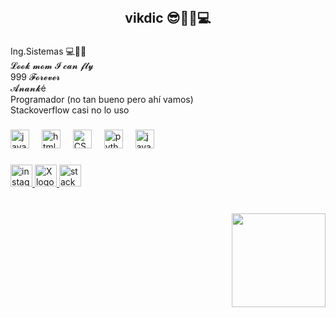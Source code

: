 <br clear="both">

<h2 align="center">vikdic 😎🧑‍💻💻</h2>

###

<p align="left">Ing.Sistemas 💻👨‍💻<br>𝓛𝓸𝓸𝓴 𝓶𝓸𝓶 𝓘 𝓬𝓪𝓷 𝓯𝓵𝔂<br>999 𝓕𝓸𝓻𝓮𝓿𝓮𝓻<br>𝓐𝓷𝓪𝓷𝓴é<br>Programador (no tan bueno pero ahí vamos) <br> Stackoverflow casi no lo uso</p> 


###

<div align="left">
  <img src="https://cdn.jsdelivr.net/gh/devicons/devicon/icons/javascript/javascript-original.svg" height="30" alt="javascript logo"  />
  <img width="12" />
  <img src="https://cdn.jsdelivr.net/gh/devicons/devicon/icons/html5/html5-original.svg" height="30" alt="html5 logo"  />
  <img width="12" />
    <img src="https://cdn.jsdelivr.net/gh/devicons/devicon/icons/css3/css3-original.svg" height="30" alt="CSS3 logo" />
<img width="12" />
  <img src="https://cdn.jsdelivr.net/gh/devicons/devicon/icons/python/python-original.svg" height="30" alt="python logo"  />
  <img width="12" />
  <img src="https://cdn.jsdelivr.net/gh/devicons/devicon/icons/java/java-original.svg" height="30" alt="java logo"  />

</div>

###

<div align="center">
</div>

###

<div align="left">
  <a href="https://www.instagram.com/vickuta_/" target="_blank">
    <img src="https://img.shields.io/static/v1?message=Instagram&logo=instagram&label=&color=E4405F&logoColor=white&labelColor=&style=for-the-badge" height="35" alt="instagram logo"  />
  </a>
  <a href="https://x.com/vickuta_" target="_blank">
  <img src="https://img.shields.io/static/v1?message=X&logo=x&label=&color=1DA1F2&logoColor=white&labelColor=&style=for-the-badge" height="35" alt="X logo" />
  </a>
  <a href ="https://stackoverflow.com/users/27205577/victor-cantillo" target="_blank">
  <img src="https://img.shields.io/static/v1?message=Stackoverflow&logo=stackoverflow&label=&color=FE7A16&logoColor=white&labelColor=&style=for-the-badge" height="35" alt="stackoverflow logo"  />
  </a>
</div>

###

<br clear="both">

<img align="right" height="150" src="https://media.giphy.com/media/1zRfp0Jwsag4yPekP4/giphy.gif"  />

###

<br clear="both">


###
